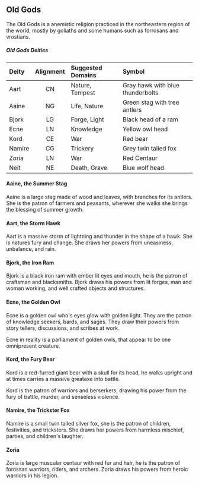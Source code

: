 ## Old Gods
The Old Gods is a anemistic religion practiced in the northeastern region of the world, mostly by goliaths and some humans such as forrosans and vrostians. 


<div class='wide'>

##### Old Gods Deities
| Deity  | Alignment | Suggested Domains | Symbol                  |
|:-------|:--:|:----------------|:---------------------------------|
| Aart   | CN | Nature, Tempest | Gray hawk with blue thunderbolts |
| Aaine  | NG | Life, Nature    | Green stag with tree antlers     |
| Bjork  | LG | Forge, Light    | Black head of a ram              |
| Ecne   | LN | Knowledge       | Yellow owl head                  |
| Kord   | CE | War             | Red bear                         |
| Namire | CG | Trickery        | Grey twin tailed fox             |
| Zoria  | LN | War             | Red Centaur                      |
| Neit   | NE | Death, Grave    | Blue wolf head                   |

</div>

#### Aaine, the Summer Stag
Aaine is a large stag made of wood and leaves, with branches for its antlers. She is the patron of farmers and peasants, wherever she walks she brings the blessing of summer growth.


#### Aart, the Storm Hawk
Aart is a massive storm of lightning and thunder in the shape of a hawk. She is natures fury and change. She draws her powers from uneasiness, unbalance, and rain.


#### Bjork, the Iron Ram
Bjork is a black iron ram with ember lit eyes and mouth, he is the patron of craftsman and blacksmiths. Bjork draws his powers from lit forges, man and woman working, and well crafted objects and structures.


#### Ecne, the Golden Owl
Ecne is a golden owl who's eyes glow with golden light. They are the patron of knowledge seekers, bards, and sages. They draw their powers from story tellers, discussions, and scribes at work.

Ecne in reality is a parliament of golden owls, that appear to be one omnipresent creature.

#### Kord, the Fury Bear
Kord is a red-furred giant bear with a skull for its head, he walks upright and at times carries a massive greataxe into battle.

Kord is the patron of warriors and berserkers, drawing his power from the fury of battle, murder, and senseless violence.

#### Namire, the Trickster Fox
Namire is a small twin tailed silver fox, she is the patron of children, festivities, and tricksters. She draws her powers from harmless mischief, parties, and children's laughter.


#### Zoria
Zoria is large muscular centaur with red fur and hair, he is the patron of forossan warriors, riders, and archers. Zoria draws his powers from heroic warriors in his legion.